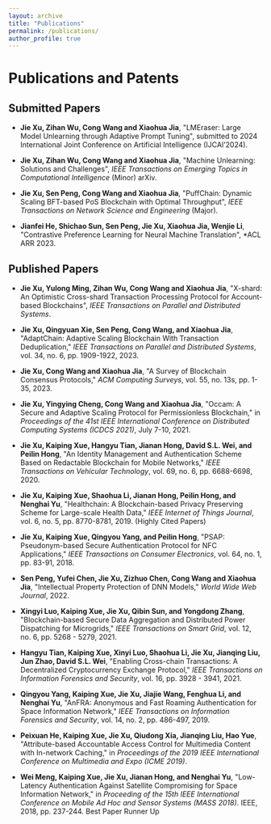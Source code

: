 ```yaml
---
layout: archive
title: "Publications"
permalink: /publications/
author_profile: true
---
```


# Publications and Patents

## Submitted Papers

- **Jie Xu, Zihan Wu, Cong Wang and Xiaohua Jia**, "LMEraser: Large Model Unlearning through Adaptive Prompt Tuning", submitted to 2024 International Joint Conference on Artificial Intelligence (IJCAI’2024).

- **Jie Xu, Zihan Wu, Cong Wang and Xiaohua Jia**, "Machine Unlearning: Solutions and Challenges", *IEEE Transactions on Emerging Topics in Computational Intelligence* (Minor) arXiv.

- **Jie Xu, Sen Peng, Cong Wang and Xiaohua Jia**, "PuffChain: Dynamic Scaling BFT-based PoS Blockchain with Optimal Throughput", *IEEE Transactions on Network Science and Engineering* (Major).

- **Jianfei He, Shichao Sun, Sen Peng, Jie Xu, Xiaohua Jia, Wenjie Li**, "Contrastive Preference Learning for Neural Machine Translation", *ACL ARR 2023.

## Published Papers

- **Jie Xu, Yulong Ming, Zihan Wu, Cong Wang and Xiaohua Jia**, "X-shard: An Optimistic Cross-shard Transaction Processing Protocol for Account-based Blockchains", *IEEE Transactions on Parallel and Distributed Systems*.

- **Jie Xu, Qingyuan Xie, Sen Peng, Cong Wang, and Xiaohua Jia**, "AdaptChain: Adaptive Scaling Blockchain With Transaction Deduplication," *IEEE Transactions on Parallel and Distributed Systems*, vol. 34, no. 6, pp. 1909-1922, 2023.

- **Jie Xu, Cong Wang and Xiaohua Jia**, "A Survey of Blockchain Consensus Protocols," *ACM Computing Surveys*, vol. 55, no. 13s, pp. 1-35, 2023.

- **Jie Xu, Yingying Cheng, Cong Wang and Xiaohua Jia**, "Occam: A Secure and Adaptive Scaling Protocol for Permissionless Blockchain," in *Proceedings of the 41st IEEE International Conference on Distributed Computing Systems (ICDCS 2021)*, July 7-10, 2021.

- **Jie Xu, Kaiping Xue, Hangyu Tian, Jianan Hong, David S.L. Wei, and Peilin Hong**, "An Identity Management and Authentication Scheme Based on Redactable Blockchain for Mobile Networks," *IEEE Transactions on Vehicular Technology*, vol. 69, no. 6, pp. 6688-6698, 2020.

- **Jie Xu, Kaiping Xue, Shaohua Li, Jianan Hong, Peilin Hong, and Nenghai Yu**, "Healthchain: A Blockchain-based Privacy Preserving Scheme for Large-scale Health Data," *IEEE Internet of Things Journal*, vol. 6, no. 5, pp. 8770-8781, 2019. (Highly Cited Papers)

- **Jie Xu, Kaiping Xue, Qingyou Yang, and Peilin Hong**, "PSAP: Pseudonym-based Secure Authentication Protocol for NFC Applications," *IEEE Transactions on Consumer Electronics*, vol. 64, no. 1, pp. 83-91, 2018.

- **Sen Peng, Yufei Chen, Jie Xu, Zizhuo Chen, Cong Wang and Xiaohua Jia**, "Intellectual Property Protection of DNN Models," *World Wide Web Journal*, 2022.

- **Xingyi Luo, Kaiping Xue, Jie Xu, Qibin Sun, and Yongdong Zhang**, "Blockchain-based Secure Data Aggregation and Distributed Power Dispatching for Microgrids," *IEEE Transactions on Smart Grid*, vol. 12, no. 6, pp. 5268 - 5279, 2021.

- **Hangyu Tian, Kaiping Xue, Xinyi Luo, Shaohua Li, Jie Xu, Jianqing Liu, Jun Zhao, David S.L. Wei**, "Enabling Cross-chain Transactions: A Decentralized Cryptocurrency Exchange Protocol," *IEEE Transactions on Information Forensics and Security*, vol. 16, pp. 3928 - 3941, 2021.

- **Qingyou Yang, Kaiping Xue, Jie Xu, Jiajie Wang, Fenghua Li, and Nenghai Yu**, "AnFRA: Anonymous and Fast Roaming Authentication for Space Information Network," *IEEE Transactions on Information Forensics and Security*, vol. 14, no. 2, pp. 486-497, 2019.

- **Peixuan He, Kaiping Xue, Jie Xu, Qiudong Xia, Jianqing Liu, Hao Yue**, "Attribute-based Accountable Access Control for Multimedia Content with In-network Caching," in *Proceedings of the 2019 IEEE International Conference on Multimedia and Expo (ICME 2019)*.

- **Wei Meng, Kaiping Xue, Jie Xu, Jianan Hong, and Nenghai Yu**, "Low-Latency Authentication Against Satellite Compromising for Space Information Network," in *Proceeding of the 15th IEEE International Conference on Mobile Ad Hoc and Sensor Systems (MASS 2018)*. IEEE, 2018, pp. 237-244. Best Paper Runner Up

